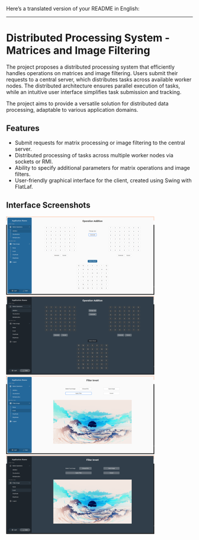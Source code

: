 Here’s a translated version of your README in English:

---

# Distributed Processing System - Matrices and Image Filtering

The project proposes a distributed processing system that efficiently handles operations on matrices and image filtering. Users submit their requests to a central server, which distributes tasks across available worker nodes. The distributed architecture ensures parallel execution of tasks, while an intuitive user interface simplifies task submission and tracking.

The project aims to provide a versatile solution for distributed data processing, adaptable to various application domains.

## Features

- Submit requests for matrix processing or image filtering to the central server.
- Distributed processing of tasks across multiple worker nodes via sockets or RMI.
- Ability to specify additional parameters for matrix operations and image filters.
- User-friendly graphical interface for the client, created using Swing with FlatLaf.

## Interface Screenshots

<img src="Screenshot_App/matrixLight.png" alt="App Screenshot" width="400"/> 
<img src="Screenshot_App/matrixDark.png" alt="App Screenshot" width="400"/>

<img src="Screenshot_App/ImageFiltred_light.png" alt="App Screenshot" width="400"/> 
<img src="Screenshot_App/ImageFiltred_dark.png" alt="App Screenshot" width="400"/>
